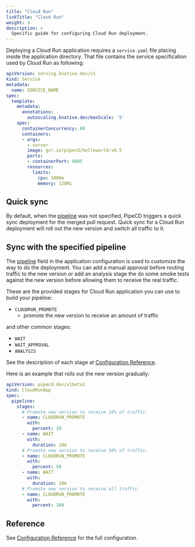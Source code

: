 ```yaml
---
title: "Cloud Run"
linkTitle: "Cloud Run"
weight: 3
description: >
  Specific guide for configuring Cloud Run deployment.
---
```


Deploying a Cloud Run application requires a `service.yaml` file placing inside the application directory. That file contains the service specification used by Cloud Run as following: 

``` yaml
apiVersion: serving.knative.dev/v1
kind: Service
metadata:
  name: SERVICE_NAME
spec:
  template:
    metadata:
      annotations:
        autoscaling.knative.dev/maxScale: '5'
    spec:
      containerConcurrency: 80
      containers:
      - args:
        - server
        image: gcr.io/pipecd/helloworld:v0.5
        ports:
        - containerPort: 9085
        resources:
          limits:
            cpu: 1000m
            memory: 128Mi
```

## Quick sync

By default, when the [pipeline](/docs/user-guide/configuration-reference/#cloudrun-application) was not specified, PipeCD triggers a quick sync deployment for the merged pull request.
Quick sync for a Cloud Run deployment will roll out the new version and switch all traffic to it.

## Sync with the specified pipeline

The [pipeline](/docs/user-guide/configuration-reference/#cloudrun-application) field in the application configuration is used to customize the way to do the deployment.
You can add a manual approval before routing traffic to the new version or add an analysis stage the do some smoke tests against the new version before allowing them to receive the real traffic.

These are the provided stages for Cloud Run application you can use to build your pipeline:

- `CLOUDRUN_PROMOTE`
  - promote the new version to receive an amount of traffic

and other common stages:
- `WAIT`
- `WAIT_APPROVAL`
- `ANALYSIS`

See the description of each stage at [Configuration Reference](/docs/user-guide/configuration-reference/#stageoptions).

Here is an example that rolls out the new version gradually:

``` yaml
apiVersion: pipecd.dev/v1beta1
kind: CloudRunApp
spec:
  pipeline:
    stages:
      # Promote new version to receive 10% of traffic.
      - name: CLOUDRUN_PROMOTE
        with:
          percent: 10
      - name: WAIT
        with:
          duration: 10m
      # Promote new version to receive 50% of traffic.
      - name: CLOUDRUN_PROMOTE
        with:
          percent: 50
      - name: WAIT
        with:
          duration: 10m
      # Promote new version to receive all traffic.
      - name: CLOUDRUN_PROMOTE
        with:
          percent: 100
```

## Reference

See [Configuration Reference](/docs/user-guide/configuration-reference/#cloudrun-application) for the full configuration.
